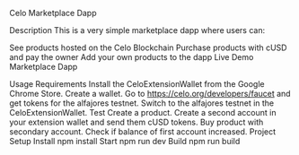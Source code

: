 Celo Marketplace Dapp


Description
This is a very simple marketplace dapp where users can:

See products hosted on the Celo Blockchain
Purchase products with cUSD and pay the owner
Add your own products to the dapp
Live Demo
Marketplace Dapp

Usage
Requirements
Install the CeloExtensionWallet from the Google Chrome Store.
Create a wallet.
Go to https://celo.org/developers/faucet and get tokens for the alfajores testnet.
Switch to the alfajores testnet in the CeloExtensionWallet.
Test
Create a product.
Create a second account in your extension wallet and send them cUSD tokens.
Buy product with secondary account.
Check if balance of first account increased.
Project Setup
Install
npm install
Start
npm run dev
Build
npm run build

